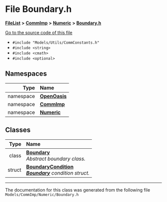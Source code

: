 

# File Boundary.h



[**FileList**](files.md) **>** [**CommImp**](dir_6202b98a8704f42b1ea358646461643f.md) **>** [**Numeric**](dir_a0ece07902893bffce0f747cc8ee06c8.md) **>** [**Boundary.h**](_boundary_8h.md)

[Go to the source code of this file](_boundary_8h_source.md)



* `#include "Models/Utils/CommConstants.h"`
* `#include <string>`
* `#include <cmath>`
* `#include <optional>`













## Namespaces

| Type | Name |
| ---: | :--- |
| namespace | [**OpenOasis**](namespace_open_oasis.md) <br> |
| namespace | [**CommImp**](namespace_open_oasis_1_1_comm_imp.md) <br> |
| namespace | [**Numeric**](namespace_open_oasis_1_1_comm_imp_1_1_numeric.md) <br> |


## Classes

| Type | Name |
| ---: | :--- |
| class | [**Boundary**](class_open_oasis_1_1_comm_imp_1_1_numeric_1_1_boundary.md) <br>_Abstract boundary class._  |
| struct | [**BoundaryCondition**](struct_open_oasis_1_1_comm_imp_1_1_numeric_1_1_boundary_condition.md) <br>[_**Boundary**_](class_open_oasis_1_1_comm_imp_1_1_numeric_1_1_boundary.md) _condition struct._ |



















































------------------------------
The documentation for this class was generated from the following file `Models/CommImp/Numeric/Boundary.h`

